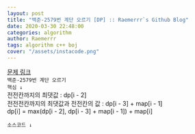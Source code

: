```yaml
---  
layout: post  
title: "백준-2579번 계단 오르기 [DP] :: Raemerrr`s Github Blog"  
date: 2020-03-30 22:48:00  
categories: algorithm  
author: Raemerrr  
tags: algorithm c++ boj 
cover: "/assets/instacode.png" 
---  
```

<a href="https://www.acmicpc.net/problem/2579" target="_blank">문제 링크</a>  
`백준-2579번 계단 오르기`  
`핵심 ↓`  
전전칸까지의 최댓값 : dp[i - 2]  
전전전칸까지의 최댓값과 전전칸의 값 : dp[i - 3] + map[i - 1]  
dp[i] = max(dp[i - 2], dp[i - 3] + map[i - 1]) + map[i]  

`소스코드 ↓`  
<script src="https://gist.github.com/Raemerrr/ebee062823d0dd9179a860758d36fb6e.js"></script>
